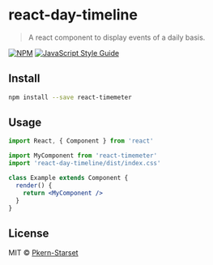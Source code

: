 # react-day-timeline

> A react component to display events of a daily basis.

[![NPM](https://img.shields.io/npm/v/react-day-timeline.svg)](https://www.npmjs.com/package/react-day-timeline) [![JavaScript Style Guide](https://img.shields.io/badge/code_style-standard-brightgreen.svg)](https://standardjs.com)

## Install

```bash
npm install --save react-timemeter
```

## Usage

```jsx
import React, { Component } from 'react'

import MyComponent from 'react-timemeter'
import 'react-day-timeline/dist/index.css'

class Example extends Component {
  render() {
    return <MyComponent />
  }
}
```

## License

MIT © [Pkern-Starset](https://github.com/Pkern-Starset)
